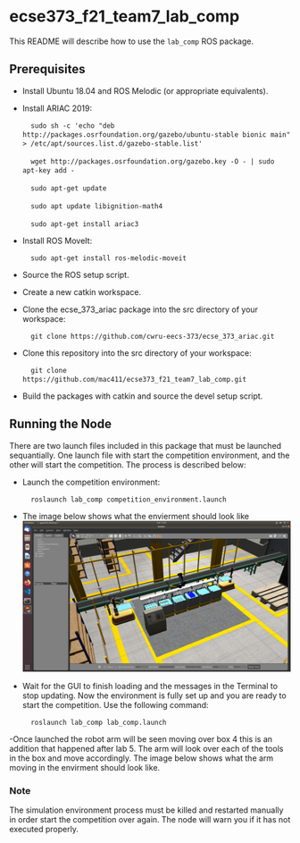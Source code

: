 # ecse373_f21_team7_lab_comp
This README will describe how to use the `lab_comp` ROS package.

## Prerequisites
- Install Ubuntu 18.04 and ROS Melodic (or appropriate equivalents).
- Install ARIAC 2019:

        sudo sh -c 'echo "deb http://packages.osrfoundation.org/gazebo/ubuntu-stable bionic main" > /etc/apt/sources.list.d/gazebo-stable.list'
        
        wget http://packages.osrfoundation.org/gazebo.key -O - | sudo apt-key add -
        
        sudo apt-get update
        
        sudo apt update libignition-math4
        
        sudo apt-get install ariac3
        
- Install ROS MoveIt:
        
        sudo apt-get install ros-melodic-moveit
        
- Source the ROS setup script.
- Create a new catkin workspace.
- Clone the ecse_373_ariac package into the src directory of your workspace:

        git clone https://github.com/cwru-eecs-373/ecse_373_ariac.git
        
- Clone this repository into the src directory of your workspace:

        git clone https://github.com/mac411/ecse373_f21_team7_lab_comp.git
        
- Build the packages with catkin and source the devel setup script.

## Running the Node
There are two launch files included in this package that must be launched sequantially. One launch file with start the competition environment, and the other will start the competition. The process is described below:  
- Launch the competition environment:
        
        roslaunch lab_comp competition_environment.launch
- The image below shows what the envierment should look like 
![alt text](https://github.com/mac411/ecse373_f21_team7_lab_comp/blob/master/Screenshot%20from%202021-11-09%2017-23-44.png)
- Wait for the GUI to finish loading and the messages in the Terminal to stop updating. Now the environment is fully set up and you are ready to start the competition. Use the following command:

        roslaunch lab_comp lab_comp.launch
        
-Once launched the robot arm will be seen moving over box 4 this is an addition that happened after lab 5. The arm will look over each of the tools in the box and move accordingly. The image below shows what the arm moving in the envirment should look like. 
        
### Note
The simulation environment process must be killed and restarted manually in order start the competition over again. The node will warn you if it has not executed properly.
